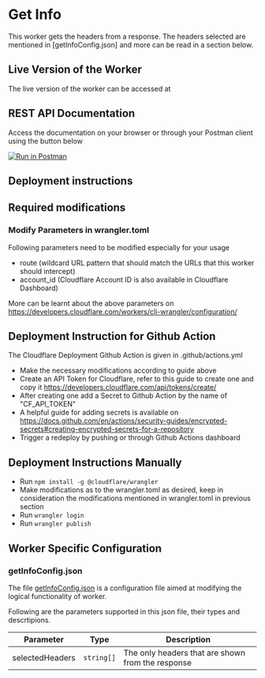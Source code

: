 # Get Info

This worker gets the headers from a response. The headers selected are mentioned in [getInfoConfig.json] and more can be read in a section below.


## Live Version of the Worker

The live version of the worker can be accessed at 


## REST API Documentation

Access the documentation on your browser or through your Postman client using the button below

[![Run in Postman](https://run.pstmn.io/button.svg)](https://app.getpostman.com/run-collection/1286054-70962096-e5b7-4e3d-950b-cd7aebb20ee6?action=collection%2Ffork&collection-url=entityId%3D1286054-70962096-e5b7-4e3d-950b-cd7aebb20ee6%26entityType%3Dcollection%26workspaceId%3D1fbb7e17-9ab9-4f64-811f-744014867d88)


## Deployment instructions

## Required modifications 

### Modify Parameters in wrangler.toml

Following parameters need to be modified especially for your usage 

- route (wildcard URL pattern that should match the URLs that this worker should intercept)
- account_id (Cloudflare Account ID is also available in Cloudflare Dashboard)

More can be learnt about the above parameters on https://developers.cloudflare.com/workers/cli-wrangler/configuration/

## Deployment Instruction for Github Action

The Cloudflare Deployment Github Action is given in .github/actions.yml

- Make the necessary modifications according to guide above
- Create an API Token for Cloudflare, refer to this guide to create one and copy it https://developers.cloudflare.com/api/tokens/create/
- After creating one add a Secret to Github Action by the name of "CF_API_TOKEN"
- A helpful guide for adding secrets is available on https://docs.github.com/en/actions/security-guides/encrypted-secrets#creating-encrypted-secrets-for-a-repository
- Trigger a redeploy by pushing or through Github Actions dashboard

## Deployment Instructions Manually

- Run `npm install -g @cloudflare/wrangler`
- Make modifications as to the wrangler.toml as desired, keep in consideration the modifications mentioned in wrangler.toml in previous section
- Run `wrangler login`
- Run `wrangler publish`


## Worker Specific Configuration

### getInfoConfig.json


The file [getInfoConfig.json](./getInfoConfig.json) is a configuration file aimed at modifying the logical functionality of worker. 

Following are the parameters supported in this json file, their types and descrtipions.


|Parameter|Type|Description|
|---|---|---|
|selectedHeaders|`string[]`|The only headers that are shown from the response|